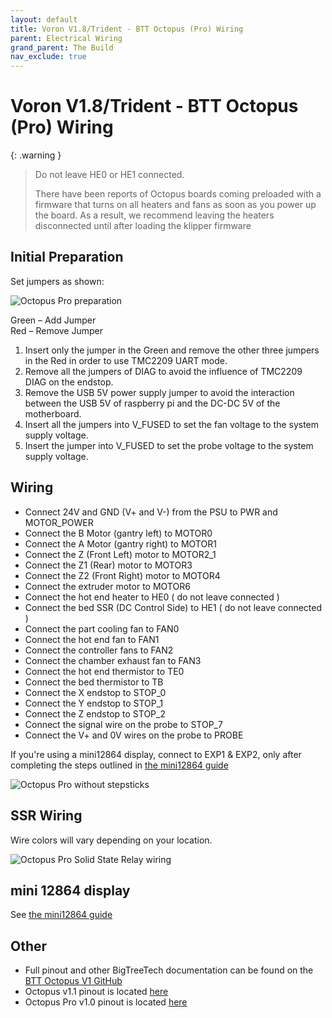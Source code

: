 ```yaml
---
layout: default
title: Voron V1.8/Trident - BTT Octopus (Pro) Wiring
parent: Electrical Wiring
grand_parent: The Build
nav_exclude: true
---
```


# Voron V1.8/Trident - BTT Octopus (Pro) Wiring

{: .warning }

> Do not leave HE0 or HE1 connected.
>
> There have been reports of Octopus boards coming preloaded with a firmware that turns on all heaters and fans as soon as you power up the board.  As a result, we
> recommend leaving the heaters disconnected until after loading the klipper firmware

## Initial Preparation

Set jumpers as shown:

![Octopus Pro preparation](./images/v2-octopus-initial-preparation.png)

Green – Add Jumper\
Red – Remove Jumper

1. Insert only the jumper in the Green and remove the other three jumpers in the Red in order to use TMC2209 UART mode.
2. Remove all the jumpers of DIAG to avoid the influence of TMC2209 DIAG on the endstop.
3. Remove the USB 5V power supply jumper to avoid the interaction between the USB 5V of raspberry pi and the DC-DC 5V of the motherboard.
4. Insert all the jumpers into V_FUSED to set the fan voltage to the system supply voltage.
5. Insert the jumper into V_FUSED to set the probe voltage to the system supply voltage.

## Wiring

- Connect 24V and GND (V+ and V-) from the PSU to PWR and MOTOR_POWER
- Connect the B Motor (gantry left) to MOTOR0
- Connect the A Motor (gantry right) to MOTOR1
- Connect the Z (Front Left) motor to MOTOR2_1
- Connect the Z1 (Rear) motor to MOTOR3
- Connect the Z2 (Front Right) motor to MOTOR4
- Connect the extruder motor to MOTOR6
- Connect the hot end heater to HE0  ( do not leave connected )
- Connect the bed SSR (DC Control Side) to HE1 ( do not leave connected )
- Connect the part cooling fan to FAN0
- Connect the hot end fan to FAN1
- Connect the controller fans to FAN2
- Connect the chamber exhaust fan to  FAN3
- Connect the hot end thermistor to TE0
- Connect the bed thermistor to TB
- Connect the X endstop to STOP_0
- Connect the Y endstop to STOP_1
- Connect the Z endstop to STOP_2
- Connect the signal wire on the probe to STOP_7
- Connect the V+ and 0V wires on the probe to PROBE

If you're using a mini12864 display, connect to EXP1 & EXP2, only after completing the steps outlined in [the mini12864 guide](./mini12864_klipper_guide.md)

![Octopus Pro without stepsticks](./images/trident_octopus_wiring_no_stepstick.png)

## SSR Wiring

Wire colors will vary depending on your location.

![Octopus Pro Solid State Relay wiring](./images/btt-octopus-ssr-wiring.png)

## mini 12864 display

See [the mini12864 guide](./mini12864_klipper_guide.md)

## Other

- Full pinout and other BigTreeTech documentation can be found on the [BTT Octopus V1 GitHub](https://github.com/bigtreetech/BIGTREETECH-OCTOPUS-V1.0)
- Octopus v1.1 pinout is located [here](https://github.com/bigtreetech/BIGTREETECH-OCTOPUS-V1.0/blob/master/Hardware/BIGTREETECH%20Octopus%20-%20PIN.pdf)
- Octopus Pro v1.0 pinout is located [here](https://github.com/bigtreetech/BIGTREETECH-OCTOPUS-Pro/blob/master/Hardware/BIGTREETECH%20Octopus%20Pro%20-%20PIN.pdf)
